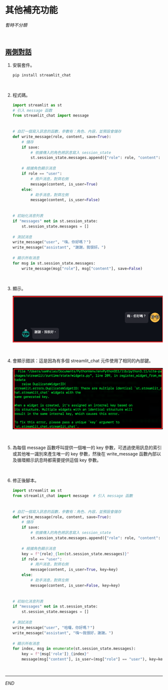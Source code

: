 # 其他補充功能

_暫時不分類_

<br>

## [兩側對話](https://discuss.streamlit.io/t/new-component-streamlit-chat-a-new-way-to-create-chatbots/20412)

1. 安裝套件。

    ```bash
    pip install streamlit_chat
    ```

<br>

2. 程式碼。

    ```python
    import streamlit as st
    # 引入 message 函数
    from streamlit_chat import message


    # 自訂一個寫入訊息的函數，參數有：角色、內容，並預設會儲存
    def write_message(role, content, save=True):
        # 儲存
        if save:
            # 依據傳入的角色將訊息寫入 session_state
            st.session_state.messages.append({"role": role, "content": content})

        # 根據角色顯示消息
        if role == "user":
            # 用戶消息，對齊右側
            message(content, is_user=True)
        else:
            # 助手消息，對齊左側
            message(content, is_user=False)


    # 初始化消息列表
    if "messages" not in st.session_state:
        st.session_state.messages = []

    # 測試消息
    write_message("user", "嗨，你好嗎？")
    write_message("assistant", "謝謝，我很好。")

    # 顯示所有消息
    for msg in st.session_state.messages:
        write_message(msg["role"], msg["content"], save=False)
    ```

<br>

3. 顯示。

    ![](images/img_88.png)

<br>

4. 會顯示錯誤：這是因為有多個 streamlit_chat 元件使用了相同的內部鍵。

    ![](images/img_89.png)

<br>

5. 為每個 message 函數呼叫提供一個唯一的 key 參數，可透過使用訊息的索引或其他唯一識別來產生唯一的 key 參數，然後在 write_message 函數內部以及循環顯示訊息時都需要提供這個 key 參數。

<br>

6. 修正後腳本。

    ```python
    import streamlit as st
    from streamlit_chat import message  # 引入 message 函數


    # 自訂一個寫入訊息的函數，參數有：角色、內容，並預設會儲存
    def write_message(role, content, save=True):
        # 儲存
        if save:
            # 依據傳入的角色將訊息寫入 session_state
            st.session_state.messages.append({"role": role, "content": content})

        # 根據角色顯示消息
        key = f"{role}_{len(st.session_state.messages)}"
        if role == "user":
            # 用戶消息，對齊右側
            message(content, is_user=True, key=key)
        else:
            # 助手消息，對齊左側
            message(content, is_user=False, key=key)


    # 初始化消息列表
    if "messages" not in st.session_state:
        st.session_state.messages = []

    # 測試消息
    write_message("user", "哈囉，你好嗎？")
    write_message("assistant", "嗨～我很好，謝謝。")

    # 顯示所有消息
    for index, msg in enumerate(st.session_state.messages):
        key = f"{msg['role']}_{index}"
        message(msg["content"], is_user=(msg["role"] == "user"), key=key)
    ```

<br>

___

_END_